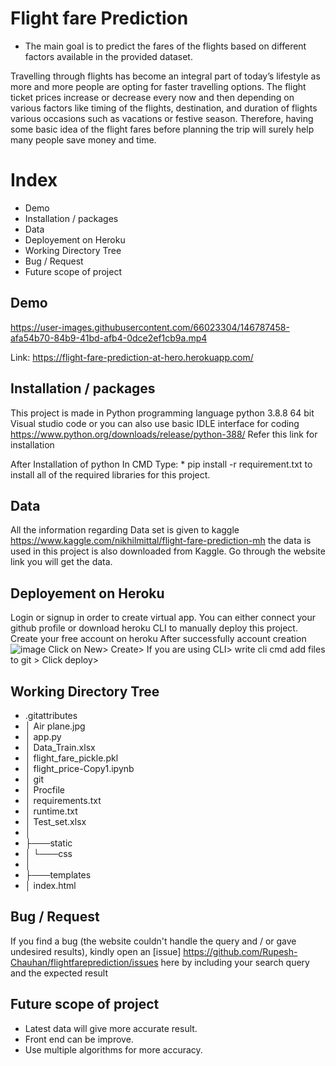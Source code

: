 # Flight fare Prediction

* The main goal is to predict the fares of the flights based on different factors available in the provided dataset.

Travelling through flights has become an integral part of today’s lifestyle as more and
more people are opting for faster travelling options. The flight ticket prices increase or
decrease every now and then depending on various factors like timing of the flights,
destination, and duration of flights various occasions such as vacations or festive
season. Therefore, having some basic idea of the flight fares before planning the trip will
surely help many people save money and time.


# Index
* Demo
* Installation / packages
* Data
* Deployement on Heroku
* Working Directory Tree
* Bug / Request
* Future scope of project

## Demo


https://user-images.githubusercontent.com/66023304/146787458-afa54b70-84b9-41bd-afb4-0dce2ef1cb9a.mp4



Link: https://flight-fare-prediction-at-hero.herokuapp.com/ 

## Installation / packages
This project is made in Python programming language python 3.8.8 64 bit Visual studio code or 
you can also use basic IDLE interface for coding https://www.python.org/downloads/release/python-388/ Refer this link for installation

After Installation of python 
In CMD Type: * pip install -r requirement.txt to install all of the required libraries for this project.


## Data
All the information regarding Data set is given to kaggle https://www.kaggle.com/nikhilmittal/flight-fare-prediction-mh 
the data is used in this project is also downloaded from Kaggle.
Go through the website link you will get the data.

## Deployement on Heroku
Login or signup in order to create virtual app. You can either connect your github profile or 
download heroku CLI  to manually deploy this project.
Create your free account on heroku After successfully account creation 
![image](https://user-images.githubusercontent.com/66023304/145231482-63227ff7-5ff4-4dd1-b747-db145bd1fc36.png) 
Click on New> Create> If you are using CLI> write cli cmd add files to git > Click deploy>


## Working Directory Tree
* .gitattributes
* │   Air plane.jpg
* │   app.py
* │   Data_Train.xlsx
* │   flight_fare_pickle.pkl
* │   flight_price-Copy1.ipynb
* │   git
* │   Procfile
* │   requirements.txt
* │   runtime.txt
* │   Test_set.xlsx
* │
* ├───static
* │   └───css
* │
* ├───templates
* │       index.html

## Bug / Request
If you find a bug (the website couldn't handle the query and / or gave undesired results), kindly open an [issue]
https://github.com/Rupesh-Chauhan/flightfareprediction/issues here by including your search query and the expected result

## Future scope of project
* Latest data will give more accurate result.
* Front end can be improve.
* Use multiple algorithms for more accuracy.
